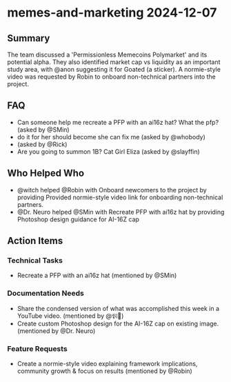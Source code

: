 # memes-and-marketing 2024-12-07

## Summary
The team discussed a 'Permissionless Memecoins Polymarket' and its potential alpha. They also identified market cap vs liquidity as an important study area, with @anon suggesting it for Goated (a sticker). A normie-style video was requested by Robin to onboard non-technical partners into the project.

## FAQ
- Can someone help me recreate a PFP with an ai16z hat?
What the pfp? (asked by @SMin)
- do it for her should become she can fix me (asked by @whobody)
-  (asked by @Rick)
- Are you going to summon 1B?
Cat Girl Eliza (asked by @slayffin)

## Who Helped Who
- @witch helped @Robin with Onboard newcomers to the project by providing Provided normie-style video link for onboarding non-technical partners.
- @Dr. Neuro helped @SMin with Recreate PFP with ai16z hat by providing Photoshop design guidance for AI-16Z cap

## Action Items

### Technical Tasks
- Recreate a PFP with an ai16z hat (mentioned by @SMin)

### Documentation Needs
- Share the condensed version of what was accomplished this week in a YouTube video. (mentioned by @𝔓𝔩𰬀)
- Create custom Photoshop design for the AI-16Z cap on existing image. (mentioned by @Dr. Neuro)

### Feature Requests
- Create a normie-style video explaining framework implications, community growth & focus on results (mentioned by @Robin)